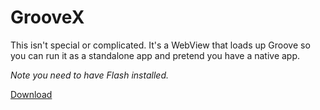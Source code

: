 # GrooveX

This isn't special or complicated. It's a WebView that loads up Groove so you can run it as a standalone app and pretend you have a native app.

*Note you need to have Flash installed.*

[Download](https://goo.gl/KIhMZV)
